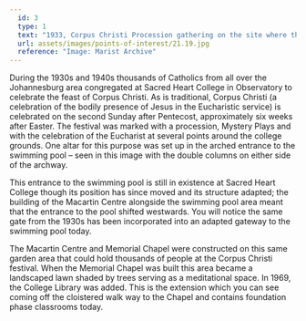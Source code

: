 ```yaml
---
  id: 3
  type: 1
  text: "1933, Corpus Christi Procession gathering on the site where the Macartin Centre now stands. In that year there was a crowd of 6,000 people. "
  url: assets/images/points-of-interest/21.19.jpg
  reference: "Image: Marist Archive"
---
```

During the 1930s and 1940s thousands of Catholics from all over the Johannesburg area congregated at Sacred Heart College in Observatory to celebrate the feast of Corpus Christi. As is traditional, Corpus Christi (a celebration of the bodily presence of Jesus in the Eucharistic service) is celebrated on the second Sunday after Pentecost, approximately six weeks after Easter. The festival was marked with a procession, Mystery Plays and with the celebration of the Eucharist at several points around the college grounds. One altar for this purpose was set up in the arched entrance to the swimming pool – seen in this image with the double columns on either side of the archway.

This entrance to the swimming pool is still in existence at Sacred Heart College though its position has since moved and its structure adapted; the building of the Macartin Centre alongside the swimming pool area meant that the entrance to the pool shifted westwards. You will notice the same gate from the 1930s has been incorporated into an adapted gateway to the swimming pool today.

The Macartin Centre and Memorial Chapel were constructed on this same garden area that could hold thousands of people at the Corpus Christi festival. When the Memorial Chapel was built this area became a landscaped lawn shaded by trees serving as a meditational space. In 1969, the College Library was added. This is the extension which you can see coming off the cloistered walk way to the Chapel and contains foundation phase classrooms today.
        